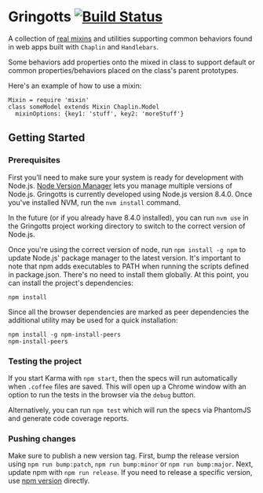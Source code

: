 # Gringotts [![Build Status](https://travis-ci.org/lookout/gringotts.png?branch=master)](https://travis-ci.org/lookout/gringotts)

A collection of [real mixins][1] and utilities supporting common behaviors found
in web apps built with `Chaplin` and `Handlebars`.

Some behaviors add properties onto the mixed in class to support default or
common properties/behaviors placed on the class's parent prototypes.

Here's an example of how to use a mixin:

```
Mixin = require 'mixin'
class someModel extends Mixin Chaplin.Model
  mixinOptions: {key1: 'stuff', key2: 'moreStuff'}
```

## Getting Started

### Prerequisites

First you’ll need to make sure your system is ready for development with
Node.js. [Node Version Manager][2] lets you
manage multiple versions of Node.js. Gringotts is currently developed using
Node.js version 8.4.0. Once you've installed NVM, run the `nvm install` command.

In the future (or if you already have 8.4.0 installed), you can run `nvm use` in
the Gringotts project working directory to switch to the correct version of
Node.js.

Once you're using the correct version of node, run `npm install -g npm` to
update Node.js' package manager to the latest version. It's important to note that
npm adds executables to PATH when running the scripts defined in package.json.
There's no need to install them globally. At this point, you can install the
project's dependencies:

```
npm install
```

Since all the browser dependencies are marked as peer dependencies the additional
utility may be used for a quick installation:

```
npm install -g npm-install-peers
npm-install-peers
```

### Testing the project

If you start Karma with `npm start`, then the specs will run automatically when
`.coffee` files are saved. This will open up a Chrome window with an option to
run the tests in the browser via the `debug` button.

Alternatively, you can run `npm test` which will run the specs via PhantomJS and
generate code coverage reports.

### Pushing changes

Make sure to publish a new version tag. First, bump the release version using
`npm run bump:patch`, `npm run bump:minor` or `npm run bump:major`. Next, update
npm with `npm run release`. If you need to release a specific version,
use [npm version][3] directly.

[1]: http://justinfagnani.com/2015/12/21/real-mixins-with-javascript-classes
[2]: https://github.com/creationix/nvm
[3]: https://docs.npmjs.com/cli/version
